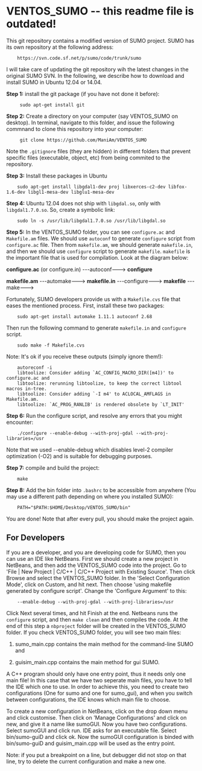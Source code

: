 VENTOS_SUMO -- this readme file is outdated!
===========

This git repository contains a modified version of SUMO project. SUMO has its own repository at the following address:

        https://svn.code.sf.net/p/sumo/code/trunk/sumo

I will take care of updating the git repository wih the latest changes in the original SUMO SVN. In the following, we describe how to download and install SUMO in Ubuntu 12.04 or 14.04.

**Step 1:** install the git package (if you have not done it before):

         sudo apt-get install git

**Step 2:** Create a directory on your computer (say VENTOS_SUMO on desktop). In terminal, navigate to this folder, and issue the following commnand to clone this repository into your computer:

         git clone https://github.com/ManiAm/VENTOS_SUMO

Note the `.gitignore` files (they are hidden) in different folders that prevent specific files (executable, object, etc) from being commited to the repository.

**Step 3:** Install these packages in Ubuntu

        sudo apt-get install libgdal1-dev proj libxerces-c2-dev libfox-1.6-dev libgl1-mesa-dev libglu1-mesa-dev

**Step 4:** Ubuntu 12.04 does not ship with `libgdal.so`, only with `libgdal1.7.0.so`. So, create a symbolic link:

        sudo ln -s /usr/lib/libgdal1.7.0.so /usr/lib/libgdal.so

**Step 5:** In the VENTOS_SUMO folder, you can see `configure.ac` and `Makefile.am` files. We should use `autoconf` to generate `configure` script from `configure.ac` file. Then from `makefile.am`, we should generate `makefile.in`, and then we should use `configure` script to generate `makefile`. `makefile` is the important file that is used for compilation. Look at the diagram below:
                                                                                                              
**configure.ac** (or configure.in) ---autoconf---> **configure** 

**makefile.am** ---automake---> **makefile.in** ---configure---> **makefile** ---make---> 
                                                                                                               
Fortunately, SUMO developers provide us with a `Makefile.cvs` file that eases the mentioned process. First, install these two packages:

        sudo apt-get install automake 1.11.1 autoconf 2.68

Then run the following command to generate `makefile.in` and `configure` script.

        sudo make -f Makefile.cvs

Note: It's ok if you receive these outputs (simply ignore them!):

        autoreconf -i
        libtoolize: Consider adding `AC_CONFIG_MACRO_DIR([m4])' to configure.ac and
        libtoolize: rerunning libtoolize, to keep the correct libtool macros in-tree.
        libtoolize: Consider adding `-I m4' to ACLOCAL_AMFLAGS in Makefile.am.
        libtoolize: `AC_PROG_RANLIB' is rendered obsolete by `LT_INIT'

**Step 6:** Run the configure script, and resolve any errors that you might encounter:

        ./configure --enable-debug --with-proj-gdal --with-proj-libraries=/usr

Note that we used --enable-debug which disables level-2 compiler optimization (-O2) and is suitable for debugging purposes.

**Step 7:** compile and build the project:

        make

**Step 8:** Add the bin folder into `.bashrc` to be accessible from anywhere (You may use a different path depending on where you installed SUMO):

        PATH="$PATH:$HOME/Desktop/VENTOS_SUMO/bin"

You are done! Note that after every pull, you should make the project again.


For Developers
--------------

If you are a developer, and you are developing code for SUMO, then you can use an IDE like NetBeans. First we should create a new project in NetBeans, and then add the VENTOS_SUMO code into the project. Go to 'File | New Project | C/C++ | C/C++ Project with Existing Source'. Then click Browse and select the VENTOS_SUMO folder. In the 'Select Configuration Mode', click on Custom, and hit next. Then choose 'using makefile generated by configure script'. Change the 'Configure Argument' to this:

        --enable-debug --with-proj-gdal --with-proj-libraries=/usr

Click Next several times, and hit Finish at the end. Netbeans runs the `configure` script, and then `make clean` and then compiles the code. At the end of this step a `nbproject` folder will be created in the VENTOS_SUMO folder. If you check VENTOS_SUMO folder, you will see two main files:

1) sumo_main.cpp contains the main method for the command-line SUMO and

2) guisim_main.cpp contains the main method for gui SUMO.

A C++ program should only have one entry point, thus it needs only one main file! In this case that we have two seperate main files, you have to tell the IDE which one to use. In order to achieve this, you need to create two configurations (One for sumo and one for sumo_gui), and when you switch between configurations, the IDE knows which main file to choose.

To create a new configuration in NetBeans, click on the drop down menu and click customise. Then click on 'Manage Configurations' and click on new, and give it a name like sumoGUI. Now you have two configurations. Select sumoGUI and click run. IDE asks for an executable file. Select bin/sumo-guiD and click ok. Now the sumoGUI configuration is binded with bin/sumo-guiD and guisim_main.cpp will be used as the entry point.

Note: if you put a breakpoint on a line, but debugger did not stop on that line, try to delete the current configuration and make a new one.

